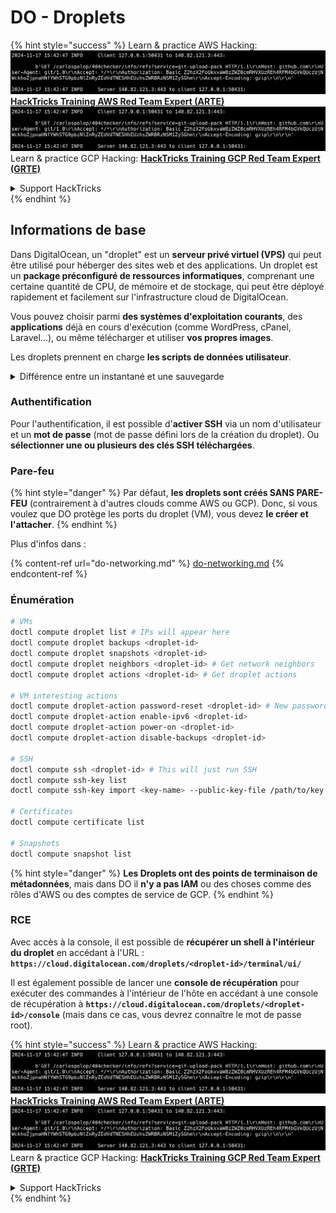 # DO - Droplets

{% hint style="success" %}
Learn & practice AWS Hacking:<img src="../../../.gitbook/assets/image (1).png" alt="" data-size="line">[**HackTricks Training AWS Red Team Expert (ARTE)**](https://training.hacktricks.xyz/courses/arte)<img src="../../../.gitbook/assets/image (1).png" alt="" data-size="line">\
Learn & practice GCP Hacking: <img src="../../../.gitbook/assets/image (2).png" alt="" data-size="line">[**HackTricks Training GCP Red Team Expert (GRTE)**<img src="../../../.gitbook/assets/image (2).png" alt="" data-size="line">](https://training.hacktricks.xyz/courses/grte)

<details>

<summary>Support HackTricks</summary>

* Check the [**subscription plans**](https://github.com/sponsors/carlospolop)!
* **Join the** 💬 [**Discord group**](https://discord.gg/hRep4RUj7f) or the [**telegram group**](https://t.me/peass) or **follow** us on **Twitter** 🐦 [**@hacktricks\_live**](https://twitter.com/hacktricks\_live)**.**
* **Share hacking tricks by submitting PRs to the** [**HackTricks**](https://github.com/carlospolop/hacktricks) and [**HackTricks Cloud**](https://github.com/carlospolop/hacktricks-cloud) github repos.

</details>
{% endhint %}

## Informations de base

Dans DigitalOcean, un "droplet" est un **serveur privé virtuel (VPS)** qui peut être utilisé pour héberger des sites web et des applications. Un droplet est un **package préconfiguré de ressources informatiques**, comprenant une certaine quantité de CPU, de mémoire et de stockage, qui peut être déployé rapidement et facilement sur l'infrastructure cloud de DigitalOcean.

Vous pouvez choisir parmi **des systèmes d'exploitation courants**, des **applications** déjà en cours d'exécution (comme WordPress, cPanel, Laravel...), ou même télécharger et utiliser **vos propres images**.

Les droplets prennent en charge **les scripts de données utilisateur**.

<details>

<summary>Différence entre un instantané et une sauvegarde</summary>

Dans DigitalOcean, un instantané est une copie à un moment donné du disque d'un Droplet. Il capture l'état du disque du Droplet au moment où l'instantané a été pris, y compris le système d'exploitation, les applications installées et tous les fichiers et données sur le disque.

Les instantanés peuvent être utilisés pour créer de nouveaux Droplets avec la même configuration que le Droplet d'origine, ou pour restaurer un Droplet à l'état dans lequel il se trouvait lorsque l'instantané a été pris. Les instantanés sont stockés sur le service de stockage d'objets de DigitalOcean, et ils sont incrémentiels, ce qui signifie que seules les modifications depuis le dernier instantané sont stockées. Cela les rend efficaces à utiliser et économiques à stocker.

D'autre part, une sauvegarde est une copie complète d'un Droplet, y compris le système d'exploitation, les applications installées, les fichiers et les données, ainsi que les paramètres et les métadonnées du Droplet. Les sauvegardes sont généralement effectuées selon un calendrier régulier, et elles capturent l'état entier d'un Droplet à un moment spécifique.

Contrairement aux instantanés, les sauvegardes sont stockées dans un format compressé et chiffré, et elles sont transférées hors de l'infrastructure de DigitalOcean vers un emplacement distant pour la conservation. Cela rend les sauvegardes idéales pour la récupération après sinistre, car elles fournissent une copie complète d'un Droplet qui peut être restaurée en cas de perte de données ou d'autres événements catastrophiques.

En résumé, les instantanés sont des copies à un moment donné du disque d'un Droplet, tandis que les sauvegardes sont des copies complètes d'un Droplet, y compris ses paramètres et ses métadonnées. Les instantanés sont stockés sur le service de stockage d'objets de DigitalOcean, tandis que les sauvegardes sont transférées hors de l'infrastructure de DigitalOcean vers un emplacement distant. Les instantanés et les sauvegardes peuvent être utilisés pour restaurer un Droplet, mais les instantanés sont plus efficaces à utiliser et à stocker, tandis que les sauvegardes fournissent une solution de sauvegarde plus complète pour la récupération après sinistre.

</details>

### Authentification

Pour l'authentification, il est possible d'**activer SSH** via un nom d'utilisateur et un **mot de passe** (mot de passe défini lors de la création du droplet). Ou **sélectionner une ou plusieurs des clés SSH téléchargées**.

### Pare-feu

{% hint style="danger" %}
Par défaut, **les droplets sont créés SANS PARE-FEU** (contrairement à d'autres clouds comme AWS ou GCP). Donc, si vous voulez que DO protège les ports du droplet (VM), vous devez **le créer et l'attacher**.
{% endhint %}

Plus d'infos dans :

{% content-ref url="do-networking.md" %}
[do-networking.md](do-networking.md)
{% endcontent-ref %}

### Énumération
```bash
# VMs
doctl compute droplet list # IPs will appear here
doctl compute droplet backups <droplet-id>
doctl compute droplet snapshots <droplet-id>
doctl compute droplet neighbors <droplet-id> # Get network neighbors
doctl compute droplet actions <droplet-id> # Get droplet actions

# VM interesting actions
doctl compute droplet-action password-reset <droplet-id> # New password is emailed to the user
doctl compute droplet-action enable-ipv6 <droplet-id>
doctl compute droplet-action power-on <droplet-id>
doctl compute droplet-action disable-backups <droplet-id>

# SSH
doctl compute ssh <droplet-id> # This will just run SSH
doctl compute ssh-key list
doctl compute ssh-key import <key-name> --public-key-file /path/to/key.pub

# Certificates
doctl compute certificate list

# Snapshots
doctl compute snapshot list
```
{% hint style="danger" %}
**Les Droplets ont des points de terminaison de métadonnées**, mais dans DO il **n'y a pas IAM** ou des choses comme des rôles d'AWS ou des comptes de service de GCP.
{% endhint %}

### RCE

Avec accès à la console, il est possible de **récupérer un shell à l'intérieur du droplet** en accédant à l'URL : **`https://cloud.digitalocean.com/droplets/<droplet-id>/terminal/ui/`**

Il est également possible de lancer une **console de récupération** pour exécuter des commandes à l'intérieur de l'hôte en accédant à une console de récupération à **`https://cloud.digitalocean.com/droplets/<droplet-id>/console`** (mais dans ce cas, vous devrez connaître le mot de passe root).

{% hint style="success" %}
Learn & practice AWS Hacking:<img src="../../../.gitbook/assets/image (1).png" alt="" data-size="line">[**HackTricks Training AWS Red Team Expert (ARTE)**](https://training.hacktricks.xyz/courses/arte)<img src="../../../.gitbook/assets/image (1).png" alt="" data-size="line">\
Learn & practice GCP Hacking: <img src="../../../.gitbook/assets/image (2).png" alt="" data-size="line">[**HackTricks Training GCP Red Team Expert (GRTE)**<img src="../../../.gitbook/assets/image (2).png" alt="" data-size="line">](https://training.hacktricks.xyz/courses/grte)

<details>

<summary>Support HackTricks</summary>

* Check the [**subscription plans**](https://github.com/sponsors/carlospolop)!
* **Join the** 💬 [**Discord group**](https://discord.gg/hRep4RUj7f) or the [**telegram group**](https://t.me/peass) or **follow** us on **Twitter** 🐦 [**@hacktricks\_live**](https://twitter.com/hacktricks\_live)**.**
* **Share hacking tricks by submitting PRs to the** [**HackTricks**](https://github.com/carlospolop/hacktricks) and [**HackTricks Cloud**](https://github.com/carlospolop/hacktricks-cloud) github repos.

</details>
{% endhint %}
